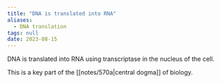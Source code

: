 ```yaml
---
title: "DNA is translated into RNA"
aliases:
  - DNA translation
tags: null
date: 2023-08-15
---
```


DNA is translated into RNA using transcriptase in the nucleus of the cell.

This is a key part of the [[notes/570a|central dogma]] of biology.